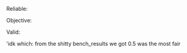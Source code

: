 Reliable:

Objective:

Valid:

'idk which:
from the shitty bench_results we got 0.5 was the most fair